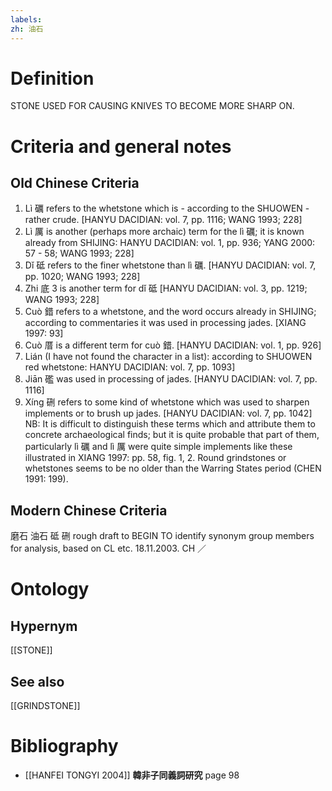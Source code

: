 ```yaml
---
labels: 
zh: 油石
---
```


# Definition
STONE USED FOR CAUSING KNIVES TO BECOME MORE SHARP ON.
# Criteria and general notes
## Old Chinese Criteria
1. Lì 礪 refers to the whetstone which is - according to the SHUOWEN - rather crude. [HANYU DACIDIAN: vol. 7, pp. 1116; WANG 1993; 228]
2. Lì 厲 is another (perhaps more archaic) term for the lì 礪; it is known already from SHIJING: HANYU DACIDIAN: vol. 1, pp. 936; YANG 2000: 57 - 58; WANG 1993; 228]
3. Dǐ 砥 refers to the finer whetstone than lì 礪. [HANYU DACIDIAN: vol. 7, pp. 1020; WANG 1993; 228]
4. Zhi 底 3 is another term for dǐ 砥 [HANYU DACIDIAN: vol. 3, pp. 1219; WANG 1993; 228]
5. Cuò 錯 refers to a whetstone, and the word occurs already in SHIJING; according to commentaries it was used in processing jades. [XIANG 1997: 93]
6. Cuò 厝 is a different term for cuò 錯. [HANYU DACIDIAN: vol. 1, pp. 926]
7. Lián (I have not found the character in a list): according to SHUOWEN red whetstone: HANYU DACIDIAN: vol. 7, pp. 1093]
8. Jiān 礛 was used in processing of jades. [HANYU DACIDIAN: vol. 7, pp. 1116]
9. Xíng 硎 refers to some kind of whetstone which was used to sharpen implements or to brush up jades. [HANYU DACIDIAN: vol. 7, pp. 1042]
NB: It is difficult to distinguish these terms which and attribute them to concrete archaeological finds; but it is quite probable that part of them, particularly lì 礪 and lì 厲 were quite simple implements like these illustrated in XIANG 1997: pp. 58, fig. 1, 2. Round grindstones or whetstones seems to be no older than the Warring States period (CHEN 1991: 199).
## Modern Chinese Criteria
磨石
油石
砥
硎
rough draft to BEGIN TO identify synonym group members for analysis, based on CL etc. 18.11.2003. CH ／
# Ontology

## Hypernym
[[STONE]]
## See also
[[GRINDSTONE]]
# Bibliography
- [[HANFEI TONGYI 2004]]
**韓非子同義詞研究** page 98
